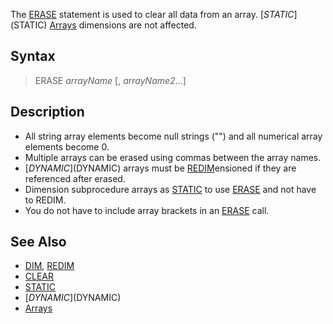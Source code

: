The [ERASE](ERASE) statement is used to clear all data from an array. [$STATIC]($STATIC) [Arrays](Arrays) dimensions are not affected.


## Syntax

>  ERASE *arrayName* [, *arrayName2*...]


## Description

* All string array elements become null strings ("") and all numerical array elements become 0.
* Multiple arrays can be erased using commas between the array names.
* [$DYNAMIC]($DYNAMIC) arrays must be [REDIM](REDIM)ensioned if they are referenced after erased. 
* Dimension subprocedure arrays as [STATIC](STATIC) to use [ERASE](ERASE) and not have to REDIM.
* You do not have to include array brackets in an [ERASE](ERASE) call.


## See Also

* [DIM](DIM), [REDIM](REDIM)
* [CLEAR](CLEAR)
* [STATIC](STATIC)
* [$DYNAMIC]($DYNAMIC)
* [Arrays](Arrays)




